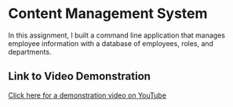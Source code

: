 # Content Management System

In this assignment, I built a command line application that manages employee information with a database of employees, roles, and departments. 

## Link to Video Demonstration
[Click here for a demonstration video on YouTube](https://youtu.be/hafRNX_U2DA)